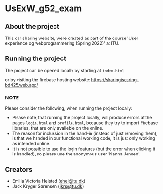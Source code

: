 # UsExW_g52_exam

## About the project

This car sharing website, were created as part of the course
'User experience og webprogrammering (Spring 2022)' at ITU.

## Running the project

The project can be opened locally by starting at 
``index.html`` 

or by visiting the firebase hosting website: 
https://sharingiscaring-bd425.web.app/

### NOTE

Please consider the following, when running the project locally:
- Please note, that running the project locally, will produce errors at the pages ``login.html`` and ``profile.html``, because they try to import Firebase libraries, that are only availeble on the online.
- The reason for inclussion in the hand-in (instead of just removing them), is that we handed in our functional working code, it is just only working as intended online.
- It is not possible to use the login features (but the error when clicking it is handled), so please use the anonymous user 'Nanna Jensen'.

## Creators

- Emilia Victoria Helsted (ehel@itu.dk)
- Jack Kryger Sørensen (jkrs@itu.dk)
